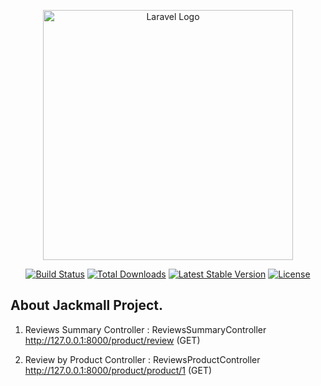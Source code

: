 <p align="center"><a href="https://laravel.com" target="_blank"><img src="https://raw.githubusercontent.com/laravel/art/master/logo-lockup/5%20SVG/2%20CMYK/1%20Full%20Color/laravel-logolockup-cmyk-red.svg" width="400" alt="Laravel Logo"></a></p>

<p align="center">
<a href="https://github.com/laravel/framework/actions"><img src="https://github.com/laravel/framework/workflows/tests/badge.svg" alt="Build Status"></a>
<a href="https://packagist.org/packages/laravel/framework"><img src="https://img.shields.io/packagist/dt/laravel/framework" alt="Total Downloads"></a>
<a href="https://packagist.org/packages/laravel/framework"><img src="https://img.shields.io/packagist/v/laravel/framework" alt="Latest Stable Version"></a>
<a href="https://packagist.org/packages/laravel/framework"><img src="https://img.shields.io/packagist/l/laravel/framework" alt="License"></a>
</p>

## About Jackmall Project.
1. Reviews Summary
    Controller : ReviewsSummaryController
    http://127.0.0.1:8000/product/review (GET)
       <a href="#"><img src="{{ storage_path().'/testresult/reviewsSummary.png' }}" alt="" title=""></a>

2. Review by Product 
    Controller : ReviewsProductController
    http://127.0.0.1:8000/product/product/1 (GET)
    <a href="#"><img src="{{ storage_path().'/testresult/reviewsbyid.png' }}" alt="" title=""></a>
